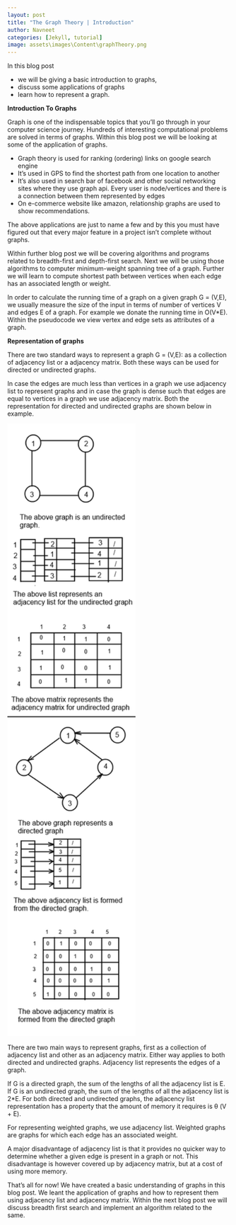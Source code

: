 ```yaml
---
layout: post
title: "The Graph Theory | Introduction"
author: Navneet
categories: [Jekyll, tutorial]
image: assets\images\Content\graphTheory.png
---
```


<p>In this blog post 
<ul>
<li>we will be giving a basic introduction to graphs, </li>
<li>discuss some applications of graphs </li>
<li>learn how to represent a graph.</li>
</ul>
</p><p>
<strong>Introduction To Graphs</strong>
</p><p>
Graph is one of the indispensable topics that you’ll go through in your computer science journey. Hundreds of interesting computational problems are solved in terms of graphs. Within this blog post we will be looking at some of the application of graphs.
</p><p>
<ul>
<li>Graph theory is used for ranking (ordering) links on google search engine</li>
<li>It’s used in GPS to find the shortest path from one location to another</li>
<li>It’s also used in search bar of facebook and other social networking sites where they use graph api. Every user is node/vertices and there is a connection between them represented by edges</li>
<li>On e-commerce website like amazon, relationship graphs are used to show recommendations.</li>
</ul>
</p><p>
The above applications are just to name a few and by this you must have figured out that every major feature in a project isn’t complete without graphs.
</p><p>
Within further blog post we will be covering algorithms and programs related to breadth-first and depth-first search. Next we will be using those algorithms to computer minimum-weight spanning tree of a graph. Further we will learn to compute shortest path between vertices when each edge has an associated length or weight.
</p><p>
In order to calculate the running time of a graph on a given graph G = (V,E), we usually measure the size of the input in terms of number of vertices V and edges E of a graph. For example we donate the running time in O(V*E). Within the pseudocode we view vertex and edge sets as attributes of a graph.
</p><p>
<strong>Representation of graphs</strong>
</p><p>
There are two standard ways to represent a graph G = (V,E): as a collection of adjacency list or a adjacency matrix. Both these ways can be used for directed or undirected graphs. 
</p><p>
In case the edges are much less than vertices in a graph we use adjacency list to represent graphs and in case the graph is dense such that edges are equal to vertices in a graph we use adjacency matrix.
Both the representation for directed and undirected graphs are shown below in example.
</p><p>
<img src="\assets\images\Content\graph1.png" alt="" width="290" height="1384" class="alignnone size-full wp-image-144 center-div" />
</p><p>
There are two main ways to represent graphs, first as a collection of adjacency list and other as an adjacency matrix. Either way applies to both directed and undirected graphs. Adjacency list represents the edges of a graph.
</p><p>
If G is a directed graph, the sum of the lengths of all the adjacency list is E. If G is an undirected graph, the sum of the lengths of all the adjacency list is 2*E. For both directed and undirected graphs, the adjacency list representation has a property that the amount of memory it requires is &theta; (V + E).
</p><p>
For representing weighted graphs, we use adjacency list. Weighted graphs are graphs for which each edge has an associated weight.
</p><p>
A major disadvantage of adjacency list is that it provides no quicker way to determine whether a given edge is present in a graph or not. This disadvantage is however covered up by adjacency matrix, but at a cost of using more memory.
</p><p>
That’s all for now! We have created a basic understanding of graphs in this blog post. We leant the application of graphs and how to represent them using adjacency list and adjacency matrix. Within the next blog post we will discuss breadth first search and implement an algorithm related to the same.
</p><p>
